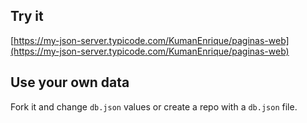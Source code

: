 ## Try it

[https://my-json-server.typicode.com/KumanEnrique/paginas-web](https://my-json-server.typicode.com/KumanEnrique/paginas-web)

## Use your own data

Fork it and change `db.json` values or create a repo with a `db.json` file.
